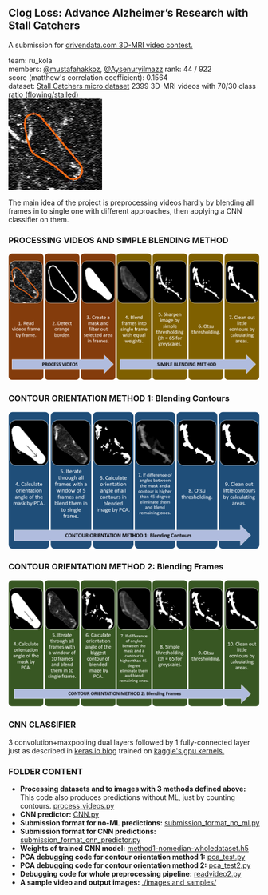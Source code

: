 ## Clog Loss: Advance Alzheimer’s Research with Stall Catchers

A submission for  [drivendata.com 3D-MRI video contest.](https://www.drivendata.org/competitions/65/clog-loss-alzheimers-research/page/207/)

team: ru_kola  
members: [@mustafahakkoz](https://github.com/mustafahakkoz), [@Aysenuryilmazz](https://github.com/Aysenuryilmazz)
rank: 44 / 922  
score (matthew's correlation coefficient): 0.1564  
dataset: [Stall Catchers micro dataset](https://www.drivendata.org/competitions/65/clog-loss-alzheimers-research/page/217/#videos) 2399 3D-MRI videos with 70/30 class ratio (flowing/stalled)  
<img src="https://github.com/mustafahakkoz/ALZHEIMER-contest/blob/master/images%20and%20samples/ezgif-6-a26e6587b744.gif">

The main idea of the project is preprocessing videos hardly by blending all frames in to single one with different approaches, then applying a CNN classifier on them.

### PROCESSING VIDEOS AND SIMPLE BLENDING METHOD  
<img src="https://github.com/mustafahakkoz/ALZHEIMER-contest/blob/master/images%20and%20samples/Resim1.png">

### CONTOUR ORIENTATION METHOD 1: Blending Contours  
<img src="https://github.com/mustafahakkoz/ALZHEIMER-contest/blob/master/images%20and%20samples/Resim2.png">

### CONTOUR ORIENTATION METHOD 2: Blending Frames  
<img src="https://github.com/mustafahakkoz/ALZHEIMER-contest/blob/master/images%20and%20samples/Resim3.png">

### CNN CLASSIFIER  
3 convolution+maxpooling dual layers followed by 1 fully-connected layer just as described in [keras.io blog](https://blog.keras.io/building-powerful-image-classification-models-using-very-little-data.html) trained on [kaggle's gpu kernels.](https://www.kaggle.com/hakkoz/alz-cnn-method1-nomedian)  

### FOLDER CONTENT  
- **Processing datasets and to images with 3 methods defined above:** This code also produces predictions without ML, just by counting contours. [process_videos.py](https://github.com/mustafahakkoz/ALZHEIMER-contest/blob/master/process_videos.py)  
- **CNN predictor:** [CNN.py](https://github.com/mustafahakkoz/ALZHEIMER-contest/blob/master/CNN.py)  
- **Submission format for no-ML predictions:** [submission_format_no_ml.py](https://github.com/mustafahakkoz/ALZHEIMER-contest/blob/master/submission_format_no_ml.py)  
- **Submission format for CNN predictions:** [submission_format_cnn_predictor.py](https://github.com/mustafahakkoz/ALZHEIMER-contest/blob/master/submission_format_cnn_predictor.py)  
- **Weights of trained CNN model:** [method1-nomedian-wholedataset.h5](https://github.com/mustafahakkoz/ALZHEIMER-contest/blob/master/method1-nomedian-wholedataset.h5)  
- **PCA debugging code for contour orientation method 1:** [pca_test.py](https://github.com/mustafahakkoz/ALZHEIMER-contest/blob/master/pca_test.py)  
- **PCA debugging code for contour orientation method 2:** [pca_test2.py](https://github.com/mustafahakkoz/ALZHEIMER-contest/blob/master/pca_test2.py)  
- **Debugging code for whole preprocessing pipeline:** [readvideo2.py](https://github.com/mustafahakkoz/ALZHEIMER-contest/blob/master/readvideo2.py)  
- **A sample video and output images:** [./images and samples/](https://github.com/mustafahakkoz/ALZHEIMER-contest/tree/master/images%20and%20samples)  



